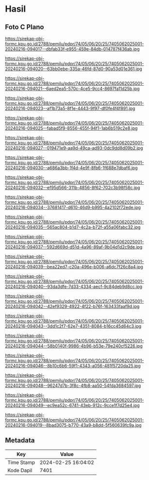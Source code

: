 # Hasil

## Foto C Plano

https://sirekap-obj-formc.kpu.go.id/2788/pemilu/pdpr/74/05/06/20/25/7405062025001-20240216-094017--dbfab33f-e955-459e-84db-014787f436ab.jpg

https://sirekap-obj-formc.kpu.go.id/2788/pemilu/pdpr/74/05/06/20/25/7405062025001-20240216-094020--63bb0ebe-335a-46fd-87d0-90a53d01e361.jpg

https://sirekap-obj-formc.kpu.go.id/2788/pemilu/pdpr/74/05/06/20/25/7405062025001-20240216-094021--6aed2ea5-570c-4ce5-9cc4-8697fa11d25b.jpg

https://sirekap-obj-formc.kpu.go.id/2788/pemilu/pdpr/74/05/06/20/25/7405062025001-20240216-094023--af1b73a5-8f1e-4443-9f97-df0fe4f4f891.jpg

https://sirekap-obj-formc.kpu.go.id/2788/pemilu/pdpr/74/05/06/20/25/7405062025001-20240216-094025--fabad5f9-8556-455f-94f1-1ab6b519c2e8.jpg

https://sirekap-obj-formc.kpu.go.id/2788/pemilu/pdpr/74/05/06/20/25/7405062025001-20240216-094027--019471e9-aa9d-49ca-ad93-0dc9dd8d09b2.jpg

https://sirekap-obj-formc.kpu.go.id/2788/pemilu/pdpr/74/05/06/20/25/7405062025001-20240216-094030--a686a3bb-1f4d-4e9f-8fb6-1f688e7dbaf6.jpg

https://sirekap-obj-formc.kpu.go.id/2788/pemilu/pdpr/74/05/06/20/25/7405062025001-20240216-094032--ef95d566-311b-4856-8f62-702c3b98f58c.jpg

https://sirekap-obj-formc.kpu.go.id/2788/pemilu/pdpr/74/05/06/20/25/7405062025001-20240216-094034--37681417-d610-46d9-b995-4a2102f72ede.jpg

https://sirekap-obj-formc.kpu.go.id/2788/pemilu/pdpr/74/05/06/20/25/7405062025001-20240216-094035--565ac804-b1d7-4c2a-b72f-a55a06fabc32.jpg

https://sirekap-obj-formc.kpu.go.id/2788/pemilu/pdpr/74/05/06/20/25/7405062025001-20240216-094037--592d669d-d51d-4a96-89af-9b04d1d2c9de.jpg

https://sirekap-obj-formc.kpu.go.id/2788/pemilu/pdpr/74/05/06/20/25/7405062025001-20240216-094039--bea22ed7-c20a-496e-b006-a6dc7f26c8a4.jpg

https://sirekap-obj-formc.kpu.go.id/2788/pemilu/pdpr/74/05/06/20/25/7405062025001-20240216-094040--93da3dfe-7d33-4334-aecf-9c84deb9d8cc.jpg

https://sirekap-obj-formc.kpu.go.id/2788/pemilu/pdpr/74/05/06/20/25/7405062025001-20240216-094042--42ef9329-4922-4f22-b76f-163433faaf9d.jpg

https://sirekap-obj-formc.kpu.go.id/2788/pemilu/pdpr/74/05/06/20/25/7405062025001-20240216-094043--3dd1c2f7-62e7-4351-8084-b16cc45d64c3.jpg

https://sirekap-obj-formc.kpu.go.id/2788/pemilu/pdpr/74/05/06/20/25/7405062025001-20240216-094044--58b0140f-9986-4b96-b53e-79e240cf5226.jpg

https://sirekap-obj-formc.kpu.go.id/2788/pemilu/pdpr/74/05/06/20/25/7405062025001-20240216-094046--8b10c6b6-59f1-4343-a056-481f5720da25.jpg

https://sirekap-obj-formc.kpu.go.id/2788/pemilu/pdpr/74/05/06/20/25/7405062025001-20240216-094048--96247d7b-3f8c-4fb8-aa50-54fda3684597.jpg

https://sirekap-obj-formc.kpu.go.id/2788/pemilu/pdpr/74/05/06/20/25/7405062025001-20240216-094049--ec9ea52c-6741-43eb-912c-9cce1f7d25e4.jpg

https://sirekap-obj-formc.kpu.go.id/2788/pemilu/pdpr/74/05/06/20/25/7405062025001-20240216-094019--8bad3075-b770-43a9-b8dd-5f560639fc9a.jpg


## Metadata

| Key        | Value               |
| ---------- | ------------------- |
| Time Stamp | 2024-02-25 16:04:02 |
| Kode Dapil | 7401                |



